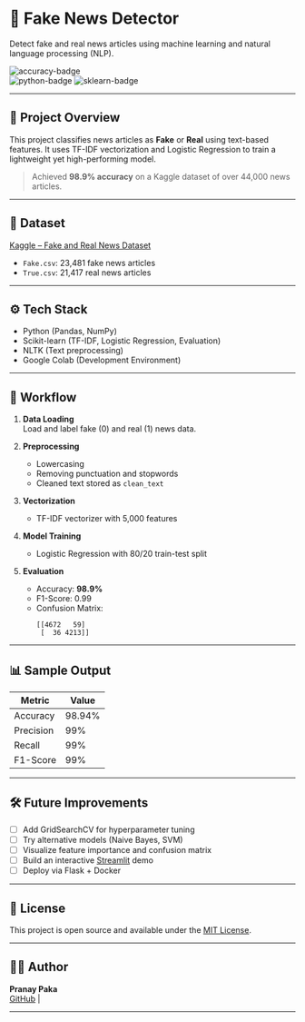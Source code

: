 # 📰 Fake News Detector

Detect fake and real news articles using machine learning and natural language processing (NLP).

![accuracy-badge](https://img.shields.io/badge/accuracy-98.9%25-brightgreen)  
![python-badge](https://img.shields.io/badge/Python-3.10-blue) ![sklearn-badge](https://img.shields.io/badge/scikit--learn-1.4.2-orange)

---

## 🚀 Project Overview

This project classifies news articles as **Fake** or **Real** using text-based features. It uses TF-IDF vectorization and Logistic Regression to train a lightweight yet high-performing model.

> Achieved **98.9% accuracy** on a Kaggle dataset of over 44,000 news articles.

---

## 📁 Dataset

[Kaggle – Fake and Real News Dataset](https://www.kaggle.com/datasets/clmentbisaillon/fake-and-real-news-dataset)

- `Fake.csv`: 23,481 fake news articles  
- `True.csv`: 21,417 real news articles

---

## ⚙️ Tech Stack

- Python (Pandas, NumPy)
- Scikit-learn (TF-IDF, Logistic Regression, Evaluation)
- NLTK (Text preprocessing)
- Google Colab (Development Environment)

---

## 🔬 Workflow

1. **Data Loading**  
   Load and label fake (0) and real (1) news data.

2. **Preprocessing**  
   - Lowercasing  
   - Removing punctuation and stopwords  
   - Cleaned text stored as `clean_text`

3. **Vectorization**  
   - TF-IDF vectorizer with 5,000 features

4. **Model Training**  
   - Logistic Regression with 80/20 train-test split

5. **Evaluation**  
   - Accuracy: **98.9%**  
   - F1-Score: 0.99  
   - Confusion Matrix:
     ```
     [[4672   59]
      [  36 4213]]
     ```

---

## 📊 Sample Output

| Metric     | Value   |
|------------|---------|
| Accuracy   | 98.94%  |
| Precision  | 99%     |
| Recall     | 99%     |
| F1-Score   | 99%     |

---

## 🛠️ Future Improvements

- [ ] Add GridSearchCV for hyperparameter tuning  
- [ ] Try alternative models (Naive Bayes, SVM)  
- [ ] Visualize feature importance and confusion matrix  
- [ ] Build an interactive [Streamlit](https://streamlit.io/) demo  
- [ ] Deploy via Flask + Docker

---

## 📎 License

This project is open source and available under the [MIT License](LICENSE).

---

## 🙋‍♂️ Author

**Pranay Paka**  
[GitHub](https://github.com/Pranaypaka) | 

---

